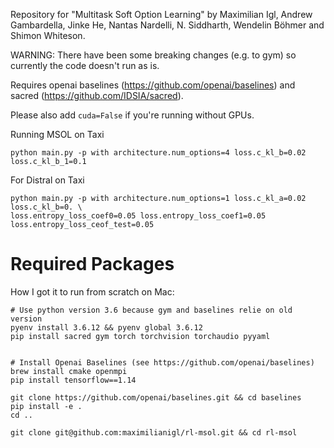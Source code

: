 Repository for "Multitask Soft Option Learning" by Maximilian Igl, Andrew Gambardella, Jinke He,
Nantas Nardelli, N. Siddharth, Wendelin Böhmer and Shimon Whiteson.


WARNING: There have been some breaking changes (e.g. to gym) so currently the code doesn't run as
is.

Requires openai baselines (https://github.com/openai/baselines) and sacred
(https://github.com/IDSIA/sacred).

Please also add `cuda=False` if you're running without GPUs.

Running MSOL on Taxi
```
python main.py -p with architecture.num_options=4 loss.c_kl_b=0.02 loss.c_kl_b_1=0.1
```
For Distral on Taxi

```
python main.py -p with architecture.num_options=1 loss.c_kl_a=0.02 loss.c_kl_b=0. \
loss.entropy_loss_coef0=0.05 loss.entropy_loss_coef1=0.05 loss.entropy_loss_ceof_test=0.05
```



# Required Packages
How I got it to run from scratch on Mac:

```
# Use python version 3.6 because gym and baselines relie on old version
pyenv install 3.6.12 && pyenv global 3.6.12
pip install sacred gym torch torchvision torchaudio pyyaml


# Install Openai Baselines (see https://github.com/openai/baselines)
brew install cmake openmpi
pip install tensorflow==1.14

git clone https://github.com/openai/baselines.git && cd baselines
pip install -e .
cd ..

git clone git@github.com:maximilianigl/rl-msol.git && cd rl-msol
```
